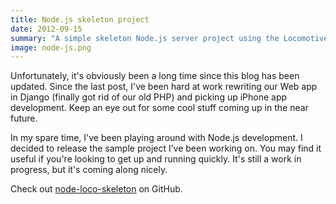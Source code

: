 ```yaml
---
title: Node.js skeleton project
date: 2012-09-15
summary: "A simple skeleton Node.js server project using the Locomotive library."
image: node-js.png
---
```


Unfortunately, it's obviously been a long time since this blog has been updated.
Since the last post, I've been hard at work rewriting our Web app in Django (finally got rid of our old PHP) and picking up iPhone app development.
Keep an eye out for some cool stuff coming up in the near future.

In my spare time, I've been playing around with Node.js development.
I decided to release the sample project I’ve been working on.
You may find it useful if you're looking to get up and running quickly.
It's still a work in progress, but it's coming along nicely.

Check out [node-loco-skeleton](https://github.com/michaelmior/node-loco-skeleton) on GitHub.
